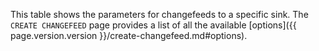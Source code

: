 This table shows the parameters for changefeeds to a specific sink. The `CREATE CHANGEFEED` page provides a list of all the available [options]({{ page.version.version }}/create-changefeed.md#options). 
